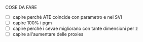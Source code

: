 COSE DA FARE

- [ ] capire perché ATE coincide con parametro e nel SVI
- [ ] capire 100% i pgm
- [ ] capire perché i cevae migliorano con tante dimensioni per z
- [ ] capire all'aumentare delle proxies